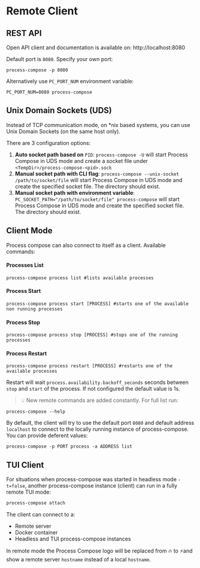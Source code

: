 # Remote Client

## REST API

Open API client and documentation is available on: http://localhost:8080

Default port is `8080`. Specify your own port:

```shell
process-compose -p 8080
```

Alternatively use `PC_PORT_NUM` environment variable:

```shell
PC_PORT_NUM=8080 process-compose
```

## Unix Domain Sockets (UDS)

Instead of TCP communication mode, on *nix based systems, you can use Unix Domain Sockets (on the same host only).

There are 3 configuration options:

1. **Auto socket path based on** `PID`: `process-compose -U` will start Process Compose in UDS mode and create a socket file under `<TempDir>/process-compose-<pid>.sock`
2. **Manual socket path with CLI flag**: `process-compose --unix-socket /path/to/socket/file` will start Process Compose in UDS mode and create the specified socket file. The directory should exist.
3. **Manual socket path with environment variable**: `PC_SOCKET_PATH="/path/to/socket/file" process-compose` will start Process Compose in UDS mode and create the specified socket file. The directory should exist.

## Client Mode

Process compose can also connect to itself as a client. Available commands:

#### Processes List

```shell
process-compose process list #lists available processes
```

#### Process Start

```shell
process-compose process start [PROCESS] #starts one of the available non running processes
```

#### Process Stop

```shell
process-compose process stop [PROCESS] #stops one of the running processes
```

#### Process Restart

```shell
process-compose process restart [PROCESS] #restarts one of the available processes
```

Restart will wait `process.availability.backoff_seconds` seconds between `stop` and `start` of the process. If not configured the default value is 1s.

> :bulb: New remote commands are added constantly. For full list run:
```shell
process-compose --help
```

By default, the client will try to use the default port `8080` and default address `localhost` to connect to the locally running instance of process-compose. You can provide deferent values:

```shell
process-compose -p PORT process -a ADDRESS list
```

## TUI Client

For situations when process-compose was started in headless mode `-t=false`, another process-compose instance (client) can run in a fully remote TUI mode:

```bash
process-compose attach
```

The client can connect to a:

- Remote server
- Docker container
- Headless and TUI process-compose instances

In remote mode the Process Compose logo will be replaced from 🔥 to ⚡and show a remote server `hostname` instead of a local `hostname`.